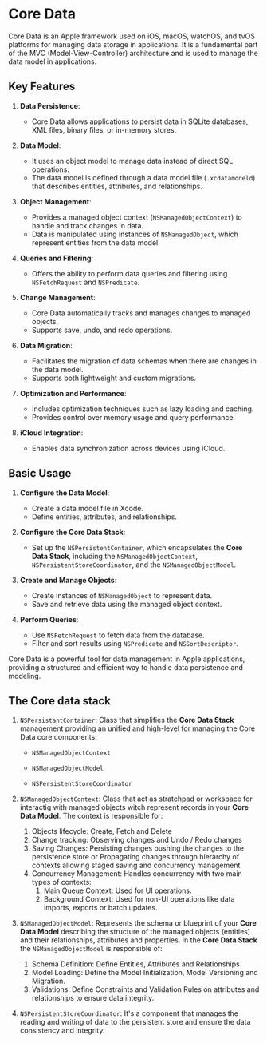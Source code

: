 # Core Data

Core Data is an Apple framework used on iOS, macOS, watchOS, and tvOS platforms for managing data storage in applications. It is a fundamental part of the MVC (Model-View-Controller) architecture and is used to manage the data model in applications. 

## Key Features

1. **Data Persistence**:
   - Core Data allows applications to persist data in SQLite databases, XML files, binary files, or in-memory stores.

2. **Data Model**:
   - It uses an object model to manage data instead of direct SQL operations.
   - The data model is defined through a data model file (`.xcdatamodeld`) that describes entities, attributes, and relationships.

3. **Object Management**:
   - Provides a managed object context (`NSManagedObjectContext`) to handle and track changes in data.
   - Data is manipulated using instances of `NSManagedObject`, which represent entities from the data model.

4. **Queries and Filtering**:
   - Offers the ability to perform data queries and filtering using `NSFetchRequest` and `NSPredicate`.

5. **Change Management**:
   - Core Data automatically tracks and manages changes to managed objects.
   - Supports save, undo, and redo operations.

6. **Data Migration**:
   - Facilitates the migration of data schemas when there are changes in the data model.
   - Supports both lightweight and custom migrations.

7. **Optimization and Performance**:
   - Includes optimization techniques such as lazy loading and caching.
   - Provides control over memory usage and query performance.

8. **iCloud Integration**:
   - Enables data synchronization across devices using iCloud.

## Basic Usage

1. **Configure the Data Model**:
   - Create a data model file in Xcode.
   - Define entities, attributes, and relationships.

2. **Configure the Core Data Stack**:
   - Set up the `NSPersistentContainer`, which encapsulates the **Core Data Stack**, including the `NSManagedObjectContext`, `NSPersistentStoreCoordinator`, and the `NSManagedObjectModel`.

3. **Create and Manage Objects**:
   - Create instances of `NSManagedObject` to represent data.
   - Save and retrieve data using the managed object context.

4. **Perform Queries**:
   - Use `NSFetchRequest` to fetch data from the database.
   - Filter and sort results using `NSPredicate` and `NSSortDescriptor`.

Core Data is a powerful tool for data management in Apple applications, providing a structured and efficient way to handle data persistence and modeling.

## The Core data stack

1. `NSPersistantContainer`: Class that simplifies the **Core Data Stack** management providing an unified and high-level for managing the Core Data core components:

   	- `NSManagedObjectContext`

   	- `NSManagedObjectModel`

   	- `NSPersistentStoreCoordinator`

2. `NSManagedObjectContext`: Class that act as stratchpad or workspace for interactig with managed objects witch represent records in your **Core Data Model**. The context is responsible for:
   1. Objects lifecycle: Create, Fetch and Delete
   2. Change tracking: Observing changes and Undo / Redo changes
   3. Saving Changes: Persisting changes pushing the changes to the persistence store or Propagating changes through hierarchy of contexts allowing staged saving and concurrency management.
   4. Concurrency Management: Handles concurrency with two main types of contexts:
      1. Main Queue Context: Used for UI operations.
      2. Background Context: Used for non-UI operations like data imports, exports or batch updates.
3. `NSManagedObjectModel`: Represents the schema or blueprint of your **Core Data Model** describing the structure of the managed objects (entities) and their relationships, attributes and properties. In the **Core Data Stack** the `NSManagedObjectModel` is responsible of:
   1. Schema Definition: Define Entities, Attributes and Relationships.
   2. Model Loading: Define the Model Initialization, Model Versioning and Migration.
   3. Validations: Define Constraints and Validation Rules on attributes and relationships to ensure data integrity.
4. `NSPersistentStoreCoordinator`: It's a component that manages the reading and writing of data to the persistent store and ensure the data consistency and integrity.

